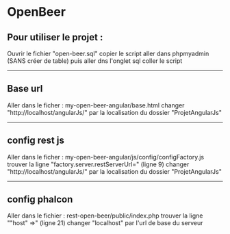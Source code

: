 OpenBeer
========

Pour utiliser le projet :
-------------------------

Ouvrir le fichier "open-beer.sql"
copier le script
aller dans phpmyadmin (SANS créer de table) puis aller dns l'onglet sql
coller le script

---------

Base url
--------
Aller dans le ficher :
my-open-beer-angular/base.html
changer "http://localhost/angularJs/" par la localisation du dossier "ProjetAngularJs"

---------

config rest js
--------------
Aller dans le ficher :
my-open-beer-angular/js/config/configFactory.js
trouver la ligne "factory.server.restServerUrl=" (ligne 9)
changer "http://localhost/angularJs/" par la localisation du dossier "ProjetAngularJs"

---------

config phalcon
--------------
Aller dans le fichier :
rest-open-beer/public/index.php
trouver la ligne ""host" =>" (ligne 21)
changer "localhost" par l'url de base du serveur